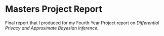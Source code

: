 # Masters Project Report

Final report that I produced for my Fourth Year Project report on *Differential Privacy and Approximate Bayesian Inference*. 
